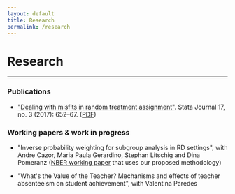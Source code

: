 ```yaml
---
layout: default
title: Research
permalink: /research
---
```


# Research
<hr>

### Publications

- ["Dealing with misfits in random treatment assignment"](http://www.stata-journal.com/article.html?article=st0490). Stata Journal 17, no. 3 (2017): 652–67. ([PDF](https://www.dropbox.com/s/os7f4zohdtt2zap/sjart_st0490.pdf?dl=0))


### Working papers & work in progress

- "Inverse probability weighting for subgroup analysis in RD settings", with Andre Cazor, Maria Paula Gerardino, Stephan Litschig and Dina Pomeranz ([NBER working paper](http://www.nber.org/papers/w23978) that uses our proposed methodology)

- "What's the Value of the Teacher? Mechanisms and effects of teacher absenteeism on student achievement", with Valentina Paredes